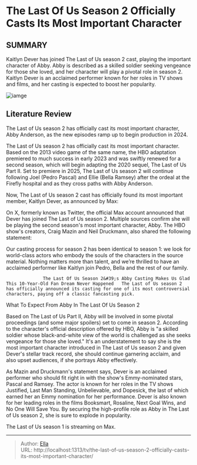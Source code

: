 # The Last Of Us Season 2 Officially Casts Its Most Important Character


## SUMMARY 



  Kaitlyn Dever has joined The Last of Us season 2 cast, playing the important character of Abby.   Abby is described as a skilled soldier seeking vengeance for those she loved, and her character will play a pivotal role in season 2.   Kaitlyn Dever is an acclaimed performer known for her roles in TV shows and films, and her casting is expected to boost her popularity.  

![iamge](https://static1.srcdn.com/wordpress/wp-content/uploads/2024/01/the-last-of-us-part-ii-abby.jpeg)

## Literature Review
The Last of Us season 2 has officially cast its most important character, Abby Anderson, as the new episodes ramp up to begin production in 2024.




The Last of Us season 2 has officially cast its most important character. Based on the 2013 video game of the same name, the HBO adaptation premiered to much success in early 2023 and was swiftly renewed for a second season, which will begin adapting the 2020 sequel, The Last of Us Part II. Set to premiere in 2025, The Last of Us season 2 will continue following Joel (Pedro Pascal) and Ellie (Bella Ramsey) after the ordeal at the Firefly hospital and as they cross paths with Abby Anderson.




Now, The Last of Us season 2 cast has officially found its most important member, Kaitlyn Dever, as announced by Max:


 

On X, formerly known as Twitter, the official Max account announced that Dever has joined The Last of Us season 2. Multiple sources confirm she will be playing the second season&#39;s most important character, Abby. The HBO show&#39;s creators, Craig Mazin and Neil Druckmann, also shared the following statement:


Our casting process for season 2 has been identical to season 1: we look for world-class actors who embody the souls of the characters in the source material. Nothing matters more than talent, and we’re thrilled to have an acclaimed performer like Kaitlyn join Pedro, Bella and the rest of our family.


                  The Last Of Us Season 2&#39;s Abby Casting Makes Us Glad This 10-Year-Old Fan Dream Never Happened   The Last of Us season 2 has officially announced its casting for one of its most controversial characters, paying off a classic fancasting pick.    





 What To Expect From Abby In The Last Of Us Season 2 
          

Based on The Last of Us Part II, Abby will be involved in some pivotal proceedings (and some major spoilers) set to come in season 2. According to the character&#39;s official description offered by HBO, Abby is &#34;a skilled soldier whose black-and-white view of the world is challenged as she seeks vengeance for those she loved.&#34; It&#39;s an understatement to say she is the most important character introduced in The Last of Us season 2 and given Dever&#39;s stellar track record, she should continue garnering acclaim, and also upset audiences, if she portrays Abby effectively.

As Mazin and Druckmann&#39;s statement says, Dever is an acclaimed performer who should fit right in with the show&#39;s Emmy-nominated stars, Pascal and Ramsey. The actor is known for her roles in the TV shows Justified, Last Man Standing, Unbelievable, and Dopesick, the last of which earned her an Emmy nomination for her performance. Dever is also known for her leading roles in the films Booksmart, Rosaline, Next Goal Wins, and No One Will Save You. By securing the high-profile role as Abby in The Last of Us season 2, she is sure to explode in popularity.






The Last of Us season 1 is streaming on Max.






---

> Author: [Ella](https://instagram.hk.cn/)  
> URL: http://localhost:1313/tv/the-last-of-us-season-2-officially-casts-its-most-important-character/  

